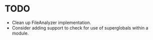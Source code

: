 # TODO

- Clean up FileAnalyzer implementation.
- Consider adding support to check for use of superglobals within a module.